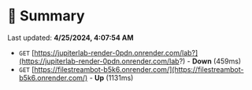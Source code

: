 # 📖 Summary
Last updated: **4/25/2024, 4:07:54 AM**

- `GET` [https://jupiterlab-render-0pdn.onrender.com/lab?](https://jupiterlab-render-0pdn.onrender.com/lab?) - **Down** (459ms)
- `GET` [https://filestreambot-b5k6.onrender.com/](https://filestreambot-b5k6.onrender.com/) - **Up** (1131ms)
